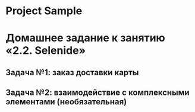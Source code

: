 # Project Sample 
# Домашнее задание к занятию «2.2. Selenide»
## Задача №1: заказ доставки карты
## Задача №2: взаимодействие с комплексными элементами (необязательная)

